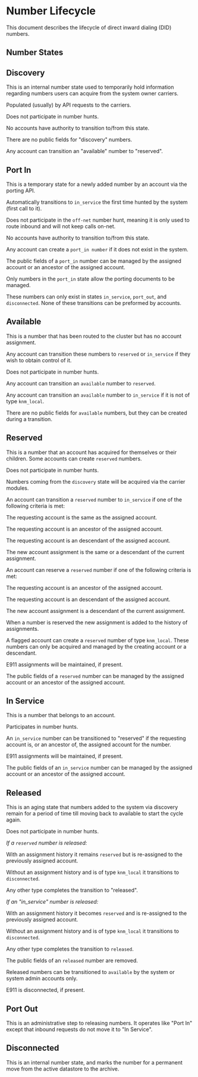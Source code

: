 # Number Lifecycle

This document describes the lifecycle of direct inward dialing (DID) numbers.

 
## Number States


## Discovery 

This is an internal number state used to temporarily hold information regarding numbers users can acquire from the system owner carriers.

Populated (usually) by API requests to the carriers.  

Does not participate in number hunts.

No accounts have authority to transition to/from this state.

There are no public fields for "discovery" numbers.

Any account can transition an "available" number to "reserved".


## Port In

This is a temporary state for a newly added number by an account via the porting API.

Automatically transitions to `in_service` the first time hunted by the system (first call to it).  

Does not participate in the `off-net` number hunt, meaning it is only used to route inbound and will not keep calls on-net.

No accounts have authority to transition to/from this state.

Any account can create a `port_in number` if it does not exist in the system.

The public fields of a `port_in` number can be managed by the assigned account or an ancestor of the assigned account.

Only numbers in the `port_in` state allow the porting documents to be managed.

These numbers can only exist in states `in_service`, `port_out`, and `disconnected`.  None of these transitions can be preformed by accounts.


## Available

This is a number that has been routed to the cluster but has no account assignment.

Any account can transition these numbers to `reserved` or `in_service` if they wish to obtain control of it.  

Does not participate in number hunts.

Any account can transition an `available` number to `reserved`.

Any account can transition an `available` number to `in_service` if it is not of type `knm_local`.

There are no public fields for `available` numbers, but they can be created during a transition.


## Reserved

This is a number that an account has acquired for themselves or their children.  Some accounts can create `reserved` numbers.

Does not participate in number hunts.

Numbers coming from the `discovery` state will be acquired via the carrier modules.


An account can transition a `reserved` number to `in_service` if one of the following criteria is met:

The requesting account is the same as the assigned account.

The requesting account is an ancestor of the assigned account.

The requesting account is an descendant of the assigned account.

The new account assignment is the same or a descendant of the current assignment.


An account can reserve a `reserved` number if one of the following criteria is met:

The requesting account is an ancestor of the assigned account.

The requesting account is an descendant of the assigned account.

The new account assignment is a descendant of the current assignment.

When a number is reserved the new assignment is added to the history of assignments.

A flagged account can create a `reserved` number of type `knm_local`.  These numbers can only be acquired and managed by the creating 
account or a descendant.

E911 assignments will be maintained, if present.

The public fields of a `reserved` number can be managed by the assigned account or an ancestor of the assigned account.


## In Service

This is a number that belongs to an account.

Participates in number hunts.

An `in_service` number can be transitioned to "reserved" if the requesting account is, or an ancestor of, the assigned account for the number.

E911 assignments will be maintained, if present.

The public fields of an `in_service` number can be managed by the assigned account or an ancestor of the assigned account.


## Released

This is an aging state that numbers added to the system via discovery remain for a period of time till moving back to available to start the cycle again.

Does not participate in number hunts.

*If a `reserved` number is released:*

With an assignment history it remains `reserved` but is re-assigned to the previously assigned account.

Without an assignment history and is of type `knm_local` it transitions to `disconnected`.

Any other type completes the transition to "released".

*If an "in_service" number is released:*

With an assignment history it becomes `reserved` and is re-assigned to the previously assigned account.

Without an assignment history and is of type `knm_local` it transitions to `disconnected`.

Any other type completes the transition to `released`.

The public fields of an `released` number are removed.

Released numbers can be transitioned to `available` by the system or system admin accounts only.

E911 is disconnected, if present.


## Port Out

This is an administrative step to releasing numbers.  It operates like "Port In" except that inbound requests do not move it to "In Service".


## Disconnected

This is an internal number state, and marks the number for a permanent move from the active datastore to the archive.
